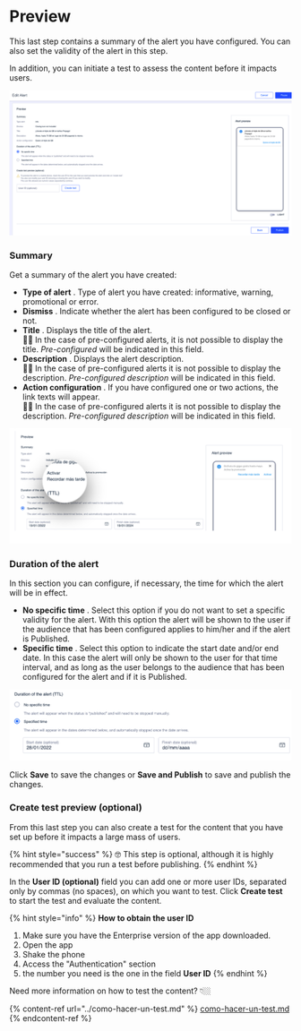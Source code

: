 Preview
=======

This last step contains a summary of the alert you have configured. You can also set the validity of the alert in this step.

In addition, you can initiate a test to assess the content before it impacts users.

![](../.gitbook/assets/step4_alerts.png)

### Summary

Get a summary of the alert you have created:

* **Type of alert** . Type of alert you have created: informative, warning, promotional or error. 
* **Dismiss** . Indicate whether the alert has been configured to be closed or not.
* **Title** . Displays the title of the alert.   
  👋🏻 In the case of pre\-configured alerts, it is not possible to display the title. *Pre\-configured* will be indicated in this field.
* **Description** . Displays the alert description.  
  👋🏻 In the case of pre\-configured alerts it is not possible to display the description. *Pre\-configured description* will be indicated in this field.
* **Action configuration** . If you have configured one or two actions, the link texts will appear.  
  👋🏻 In the case of pre\-configured alerts it is not possible to display the description. *Pre\-configured description* will be indicated in this field.

![Example of an alert with two configured actions](../.gitbook/assets/Ejemplo_2Acciones.png)

### Duration of the alert

In this section you can configure, if necessary, the time for which the alert will be in effect.

* **No specific time** . Select this option if you do not want to set a specific validity for the alert. With this option the alert will be shown to the user if the audience that has been configured applies to him/her and if the alert is Published.
* **Specific time** . Select this option to indicate the start date and/or end date. In this case the alert will only be shown to the user for that time interval, and as long as the user belongs to the audience that has been configured for the alert and if it is Published.

![](../.gitbook/assets/TTL.png)

Click **Save** to save the changes or **Save and Publish** to save and publish the changes.

### Create test preview \(optional\)

From this last step you can also create a test for the content that you have set up before it impacts a large mass of users. 

\{% hint style="success" %\}
🤓 This step is optional, although it is highly recommended that you run a test before publishing.
\{% endhint %\}

In the **User ID \(optional\)** field you can add one or more user IDs, separated only by commas \(no spaces\), on which you want to test. Click **Create test** to start the test and evaluate the content.

\{% hint style="info" %\}
**How to obtain the user ID** 

1. Make sure you have the Enterprise version of the app downloaded.
2. Open the app
3. Shake the phone
4. Access the "Authentication" section
5. the number you need is the one in the field **User ID** \{% endhint %\}

Need more information on how to test the content? 👇🏼

\{% content\-ref url="../como\-hacer\-un\-test.md" %\}
[como\-hacer\-un\-test.md](../como-hacer-un-test.md)
\{% endcontent\-ref %\}

